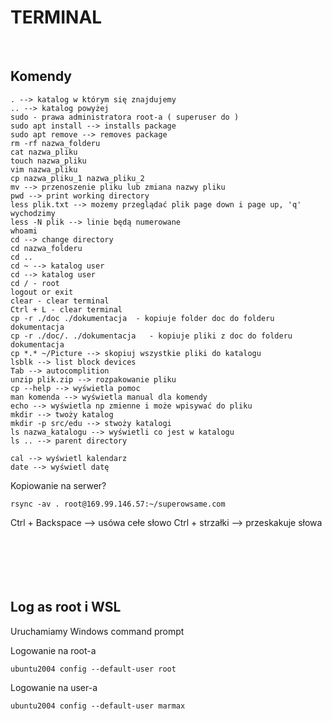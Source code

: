 # TERMINAL

<br>

## Komendy

```
. --> katalog w którym się znajdujemy
.. --> katalog powyżej
sudo - prawa administratora root-a ( superuser do )
sudo apt install --> installs package
sudo apt remove --> removes package
rm -rf nazwa_folderu
cat nazwa_pliku
touch nazwa_pliku
vim nazwa_pliku
cp nazwa_pliku_1 nazwa_pliku_2
mv --> przenoszenie pliku lub zmiana nazwy pliku
pwd --> print working directory
less plik.txt --> możemy przeglądać plik page down i page up, 'q'  wychodzimy
less -N plik --> linie będą numerowane
whoami
cd --> change directory
cd nazwa_folderu
cd ..
cd ~ --> katalog user
cd --> katalog user
cd / - root
logout or exit
clear - clear terminal
Ctrl + L - clear terminal
cp -r ./doc ./dokumentacja  - kopiuje folder doc do folderu dokumentacja
cp -r ./doc/. ./dokumentacja   - kopiuje pliki z doc do folderu dokumentacja
cp *.* ~/Picture --> skopiuj wszystkie pliki do katalogu
lsblk --> list block devices
Tab --> autocomplition
unzip plik.zip --> rozpakowanie pliku
cp --help --> wyświetla pomoc
man komenda --> wyświetla manual dla komendy
echo --> wyświetla np zmienne i może wpisywać do pliku
mkdir --> twoży katalog
mkdir -p src/edu --> stwoży katalogi
ls nazwa_katalogu --> wyświetli co jest w katalogu
ls .. --> parent directory
```

```
cal --> wyświetl kalendarz
date --> wyświetl datę
```

Kopiowanie na serwer?

```
rsync -av . root@169.99.146.57:~/superowsame.com
```

Ctrl + Backspace --> usówa cełe słowo
Ctrl + strzałki --> przeskakuje słowa
<br>
<br>
<br>
<br>
<br>
<br>

## Log as root i WSL

Uruchamiamy Windows command prompt

Logowanie na root-a

```
ubuntu2004 config --default-user root
```

Logowanie na user-a

```
ubuntu2004 config --default-user marmax
```
